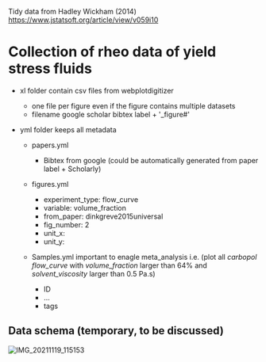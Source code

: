 Tidy data from Hadley Wickham (2014) https://www.jstatsoft.org/article/view/v059i10

# Collection of rheo data of yield stress fluids

* xl folder contain csv files from webplotdigitizer
  * one file per figure even if the figure contains multiple datasets
  * filename google scholar bibtex label + '_figure#'

* yml folder keeps all metadata
  * papers.yml
    * Bibtex from google (could be automatically generated from paper label + Scholarly)

  * figures.yml
    * experiment_type: flow_curve
    * variable: volume_fraction
    * from_paper: dinkgreve2015universal
    * fig_number: 2
    * unit_x: 
    * unit_y:

  * Samples.yml important to enagle meta_analysis i.e. (plot all *carbopol* *flow_curve* with *volume_fraction* larger than 64% and *solvent_viscosity* larger than 0.5 Pa.s)
    * ID
    * ...
    * tags

## Data schema (temporary, to be discussed)

![IMG_20211119_115153](https://user-images.githubusercontent.com/16650466/142611930-bd6be6bc-3b95-4c5a-8a69-3045f3590be8.jpg)
